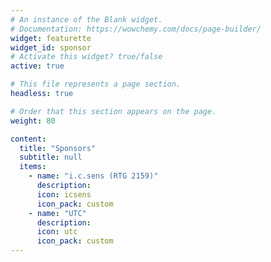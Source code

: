 ```yaml
---
# An instance of the Blank widget.
# Documentation: https://wowchemy.com/docs/page-builder/
widget: featurette
widget_id: sponsor
# Activate this widget? true/false
active: true

# This file represents a page section.
headless: true

# Order that this section appears on the page.
weight: 80

content:
  title: "Sponsors"
  subtitle: null
  items:
    - name: "i.c.sens (RTG 2159)"
      description: 
      icon: icsens
      icon_pack: custom
    - name: "UTC"
      description: 
      icon: utc
      icon_pack: custom
---
```


